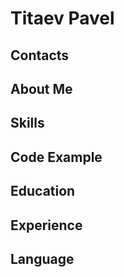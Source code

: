 # Titaev Pavel

## Contacts

## About Me

## Skills

## Code Example

## Education

## Experience

## Language
